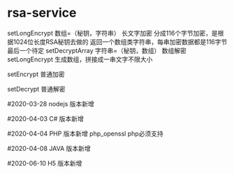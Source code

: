 # rsa-service

setLongEncrypt  数组=（秘钥，字符串）
 长文字加密 分成116个字节加密，是根据1024位长度RSA秘钥去做的
 返回一个数组类字符串，每串加密数据都是116字节 最后一个待定
setDecryptArray   字符串=（秘钥，数组）
数组解密 setLongEncrypt 生成数组，拼接成一串文字不限大小

setEncrypt 普通加密

setDecrypt 普通解密

#2020-03-28
nodejs 版本新增


#2020-04-03
C# 版本新增


#2020-04-04
PHP 版本新增 php_openssl php必须支持


#2020-04-08
JAVA 版本新增 

#2020-06-10
H5 版本新增 
